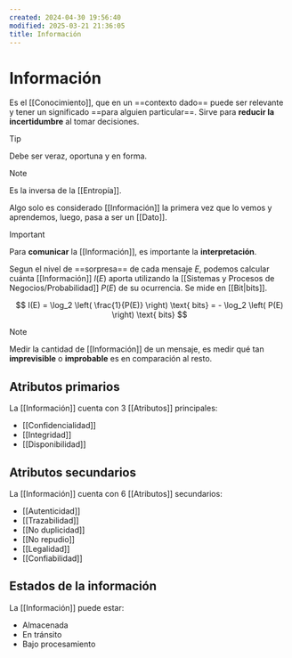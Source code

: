 ```yaml
---
created: 2024-04-30 19:56:40
modified: 2025-03-21 21:36:05
title: Información
---
```


# Información

Es el [[Conocimiento]], que en un ==contexto dado== puede ser relevante y tener un significado ==para alguien particular==. Sirve para **reducir la incertidumbre** al tomar decisiones.

> [!tip]
> Debe ser veraz, oportuna y en forma.

> [!note]
> Es la inversa de la [[Entropía]].

Algo solo es considerado [[Información]] la primera vez que lo vemos y aprendemos, luego, pasa a ser un [[Dato]].

> [!important]
> Para **comunicar** la [[Información]], es importante la **interpretación**.

Segun el nivel de ==sorpresa== de cada mensaje $E$, podemos calcular cuánta [[Información]] $I(E)$ aporta utilizando la [[Sistemas y Procesos de Negocios/Probabilidad]] $P(E)$ de su ocurrencia. Se mide en [[Bit|bits]].

$$
I(E) = \log_2 \left( \frac{1}{P(E)} \right) \text{ bits} = - \log_2 \left( P(E) \right) \text{ bits}
$$

> [!note]
> Medir la cantidad de [[Información]] de un mensaje, es medir qué tan **imprevisible** o **improbable** es en comparación al resto.

## Atributos primarios

La [[Información]] cuenta con 3 [[Atributos]] principales:

- [[Confidencialidad]]
- [[Integridad]]
- [[Disponibilidad]]

## Atributos secundarios

La [[Información]] cuenta con 6 [[Atributos]] secundarios:

- [[Autenticidad]]
- [[Trazabilidad]]
- [[No duplicidad]]
- [[No repudio]]
- [[Legalidad]]
- [[Confiabilidad]]

## Estados de la información

La [[Información]] puede estar:

- Almacenada
- En tránsito
- Bajo procesamiento
